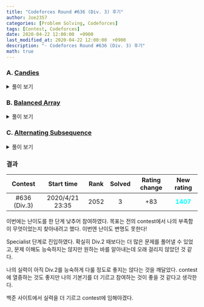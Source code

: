 ```yaml
---
title: "Codeforces Round #636 (Div. 3) 후기"
author: Joe2357
categories: [Problem Solving, Codeforces]
tags: [Contest, Codeforces]
date: 2020-04-22 12:00:00  +0900
last_modified_at: 2020-04-22 12:00:00  +0900
description: "- Codeforces Round #636 (Div. 3) 후기"
math: true
---
```






### A. [Candies](https://codeforces.com/contest/1343/problem/A)

<details markdown="1"><summary>풀이 보기</summary>

#### 풀이  

간단한 수학 문제이다. 주어진 식에서 $x+2x+4x+...+2^{k-1}x=(2^k-1)x$이므로, 숫자를 2배씩 늘려가면서 나누어 떨어지는 수가 있는지만 검사하면 된다.

답이 있다고 보장되었으므로, 무한 반복문을 통하여 답을 도출하는 가정도 가능하다.

#### 코드

```c
#include <stdio.h>
 
int main(t)
{
    for (scanf("%d", &t); t; t--)
    {
        long long n;
        scanf("%lld", &n);
        long long x = 4;
        while (1)
        {
            if (!(n % (x - 1)))
            {
                printf("%lld\n", n / (x - 1));
                break;
            }
            x *= 2;
        }
    }
    return 0;
}
```

</details>

### B. [Balanced Array](https://codeforces.com/contest/1343/problem/B)

<details markdown="1"><summary>풀이 보기</summary>

#### 풀이  

배열 $a$의 앞부분 $n/2$개의 원소는 짝수, 뒷부분 $n/2$개의 원소는 홀수이다.

모든 원소가 달라야한다는 조건이 있지만, 이 부분은 임의적으로 맞춰넣을 수 있으므로, 풀이에는 배제하여도 상관 없다.

**배열의 앞부분과 뒷부분의 각 합이 같아야한다**는 조건을 유심히 보아야 한다. 만약 $n/2$이 홀수라면 배열의 앞부분은 짝수, 뒷부분은 홀수가 나올 것이므로, 서로 다른 값을 나타낼 것이다. 이 조건을 만족하기 위해서는 <u>$n/2$가 짝수여야한다.</u> 다른 말로 하면 $n$은 4로 나누어 떨어져야한다.

만약 답이 YES라면 그 배열의 값도 출력하여야 한다. 이 부분은 임의로 넣어도 상관 없는데, 나의 경우는 아래와 같이 풀이하였다.

- 짝수 부분의 경우는 $2,4,6,8,...$으로 순서대로 작성하였다.
- 홀수 부분의 경우는 앞에는 $1,3,5,7,...$으로 순서대로 작성하고, 가장 마지막 수는 짝수 부분과의 합을 같게 만들기 위해 $n/2$를 더해주었다.

#### 코드

```c
#include <stdio.h>
 
int main(t)
{
    for (scanf("%d", &t); t; t--)
    {
        int n;
        scanf("%d", &n);
        if (n % 4)
            printf("NO\n");
        else
        {
            printf("YES\n");
            int i;
            for (i = 1; i <= n / 2; i++)
                printf("%d ", i * 2);
            for (i = 1; i < n - 2; i += 2)
                printf("%d ", i);
            printf("%d\n", i + (n / 2));
        }
    }
    return 0;
}
```

</details>

### C. [Alternating Subsequence](https://codeforces.com/contest/1343/problem/C)

<details markdown="1"><summary>풀이 보기</summary>

#### 풀이  

주어진 배열 $a$에서 순서를 바꾸지 않고 여러 원소를 제거한 배열 $b$를 만들어야한다.

$b$의 조건은 아래와 같다.

- $b$의 원소는 앞뒤가 다른 부호여야 한다. (양-음-양, 음-양-음)
- $b$의 길이는 가능한 subsequence중 가장 길다.

2번 조건을 만족하기 위해서는 순차로 탐색하다 **부호가 변하는 시점에서는 무조건 값을 배열에 넣어야 한다.** 1번 조건을 만족하기 위해, 부호가 변하기 전까지의 숫자들 중 가장 큰 값을 선정하여 그 값만을 $sum$으로 취한다.

#### 코드

```c
#include <stdio.h>
 
int main(t)
{
    for (scanf("%d", &t); t; t--)
    {
        int n;
        scanf("%d", &n);
        long long input;
        scanf("%lld", &input);
        long long sum = 0;
        long long temp = input;
        int isPlus = (input > 0);
        for (int i = 1; i < n; i++)
        {
            scanf("%lld", &input);
            if (isPlus == (input > 0))
            {
                if (temp < input)
                    temp = input;
            }
            else
                sum += temp, temp = input, isPlus = 1 - isPlus;
        }
        sum += temp;
        printf("%lld\n", sum);
    }
    return 0;
}
```

</details>

### 결과

|   Contest    |   Start time    | Rank | Solved | Rating change |                New rating                |
| :----------: | :-------------: | :--: | :----: | :-----------: | :--------------------------------------: |
| #636 (Div.3) | 2020/4/21 23:35 | 2052 |   3    |      +83      | <strong style="color:cyan">1407</strong> |

이번에는 난이도를 한 단계 낮추어 참여하였다. 목표는 전의 contest에서 나의 부족함이 무엇이었는지 찾아내려고 했다. 이번엔 난이도 변명도 못한다!

Specialist 단계로 진입하였다. 확실히 Div.2 때보다는 더 많은 문제를 풀어낼 수 있었고, 문제 이해도 능숙하지는 않지만 원하는 바를 알아내는데 오래 걸리지 않았던 것 같다.

나의 실력이 아직 Div.2를 능숙하게 다룰 정도로 좋지는 않다는 것을 깨달았다. contest에 열중하는 것도 좋지만 나의 기본기를 더 기르고 참여하는 것이 좋을 것 같다고 생각한다.

백준 사이트에서 실력을 더 기르고 contest에 임해야겠다.